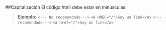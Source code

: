 ##Capitalización
El código html debe estar en minúsculas.

>**Ejemplo:**
>`<!-- No recomendado -->`
>`<A HREF="/">Soy un link</A>`
>`<!-- recomendado -->`
>`<a href="/">Soy un link</a>`
